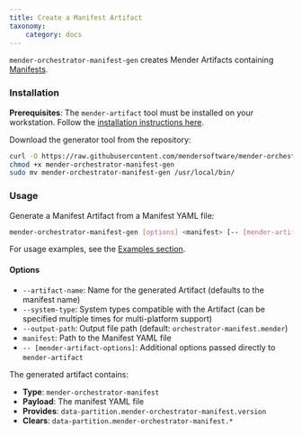 ```yaml
---
title: Create a Manifest Artifact
taxonomy:
    category: docs
---
```


`mender-orchestrator-manifest-gen` creates Mender Artifacts containing [Manifests](../docs.md).

### Installation

**Prerequisites**: The `mender-artifact` tool must be installed on your workstation. Follow the [installation instructions here](../../../12.Downloads/01.Workstation-tools/docs.md#mender-artifact).

Download the generator tool from the repository:
<!--AUTOVERSION: "/mender-orchestrator-support/%"/mender-orchestrator-support -->
```bash
curl -O https://raw.githubusercontent.com/mendersoftware/mender-orchestrator-support/0.4.0/modules/mender-orchestrator-manifest/module-artifact-gen/mender-orchestrator-manifest-gen
chmod +x mender-orchestrator-manifest-gen
sudo mv mender-orchestrator-manifest-gen /usr/local/bin/
```

### Usage

Generate a Manifest Artifact from a Manifest YAML file:

```bash
mender-orchestrator-manifest-gen [options] <manifest> [-- [mender-artifact-options]]
```

For usage examples, see the [Examples section](../../06.Examples/docs.md#step-4-generate-manifest-artifacts).

#### Options

- `--artifact-name`: Name for the generated Artifact (defaults to the manifest name)
- `--system-type`: System types compatible with the Artifact (can be specified multiple times for multi-platform support)
- `--output-path`: Output file path (default: `orchestrator-manifest.mender`)
- `manifest`: Path to the Manifest YAML file
- `-- [mender-artifact-options]`: Additional options passed directly to `mender-artifact`

The generated artifact contains:
- **Type**: `mender-orchestrator-manifest`
- **Payload**: The manifest YAML file
- **Provides**: `data-partition.mender-orchestrator-manifest.version`
- **Clears**: `data-partition.mender-orchestrator-manifest.*`
